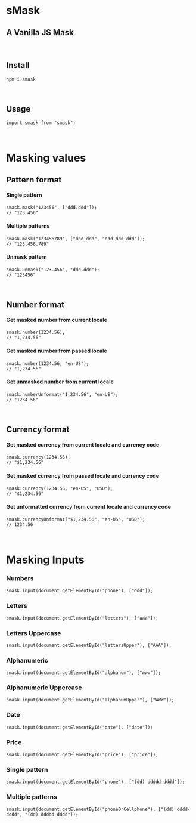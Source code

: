 # **sMask**
## A Vanilla JS Mask

<br/>

## Install
```
npm i smask
```
<br/>

## Usage
```
import smask from "smask";
```
<br/>

# Masking values
## Pattern format
#### Single pattern
```
smask.mask("123456", ["ddd.ddd"]);
// "123.456"
```
#### Multiple patterns
```
smask.mask("123456789", ["ddd.ddd", "ddd.ddd.ddd"]);
// "123.456.789"
```
#### Unmask pattern
```
smask.unmask("123.456", "ddd.ddd");
// "123456"
```
<br/>

## Number format

#### Get masked number from current locale
```
smask.number(1234.56);
// "1,234.56"
```
#### Get masked number from passed locale
```
smask.number(1234.56, "en-US");
// "1,234.56"
```
#### Get unmasked number from current locale
```
smask.numberUnformat("1,234.56", "en-US");
// "1234.56"
```
<br/>

## Currency format
#### Get masked currency from current locale and currency code
```
smask.currency(1234.56);
// "$1,234.56"
```
#### Get masked currency from passed locale and currency code
```
smask.currency(1234.56, "en-US", "USD");
// "$1,234.56"
```
#### Get unformatted currency from current locale and currency code
```
smask.currencyUnformat("$1,234.56", "en-US", "USD");
// 1234.56
```
<br/>

# Masking Inputs
### Numbers
```
smask.input(document.getElementById("phone"), ["ddd"]);
```
### Letters
```
smask.input(document.getElementById("letters"), ["aaa"]);
```
### Letters Uppercase
```
smask.input(document.getElementById("lettersUpper"), ["AAA"]);
```
### Alphanumeric
```
smask.input(document.getElementById("alphanum"), ["www"]);
```
### Alphanumeric Uppercase
```
smask.input(document.getElementById("alphanumUpper"), ["WWW"]);
```
### Date
```
smask.input(document.getElementById("date"), ["date"]);
```
### Price
```
smask.input(document.getElementById("price"), ["price"]);
```

### Single pattern
```
smask.input(document.getElementById("phone"), ["(dd) ddddd-dddd"]);
```

### Multiple patterns
```
smask.input(document.getElementById("phoneOrCellphone"), ["(dd) dddd-dddd", "(dd) ddddd-dddd"]);
```
